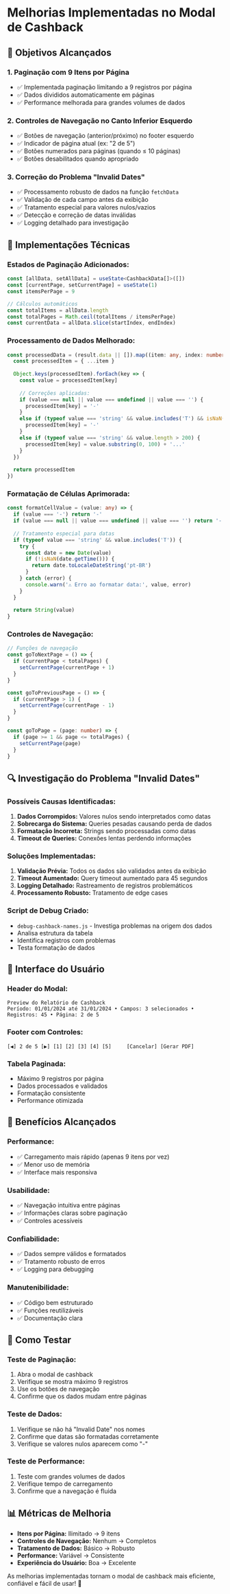 # Melhorias Implementadas no Modal de Cashback

## 🎯 Objetivos Alcançados

### 1. **Paginação com 9 Itens por Página**
- ✅ Implementada paginação limitando a 9 registros por página
- ✅ Dados divididos automaticamente em páginas
- ✅ Performance melhorada para grandes volumes de dados

### 2. **Controles de Navegação no Canto Inferior Esquerdo**
- ✅ Botões de navegação (anterior/próximo) no footer esquerdo
- ✅ Indicador de página atual (ex: "2 de 5")
- ✅ Botões numerados para páginas (quando ≤ 10 páginas)
- ✅ Botões desabilitados quando apropriado

### 3. **Correção do Problema "Invalid Dates"**
- ✅ Processamento robusto de dados na função `fetchData`
- ✅ Validação de cada campo antes da exibição
- ✅ Tratamento especial para valores nulos/vazios
- ✅ Detecção e correção de datas inválidas
- ✅ Logging detalhado para investigação

## 🔧 Implementações Técnicas

### **Estados de Paginação Adicionados:**
```typescript
const [allData, setAllData] = useState<CashbackData[]>([])
const [currentPage, setCurrentPage] = useState(1)
const itemsPerPage = 9

// Cálculos automáticos
const totalItems = allData.length
const totalPages = Math.ceil(totalItems / itemsPerPage)
const currentData = allData.slice(startIndex, endIndex)
```

### **Processamento de Dados Melhorado:**
```typescript
const processedData = (result.data || []).map((item: any, index: number) => {
  const processedItem = { ...item }
  
  Object.keys(processedItem).forEach(key => {
    const value = processedItem[key]
    
    // Correções aplicadas:
    if (value === null || value === undefined || value === '') {
      processedItem[key] = '-'
    }
    else if (typeof value === 'string' && value.includes('T') && isNaN(Date.parse(value))) {
      processedItem[key] = '-'
    }
    else if (typeof value === 'string' && value.length > 200) {
      processedItem[key] = value.substring(0, 100) + '...'
    }
  })
  
  return processedItem
})
```

### **Formatação de Células Aprimorada:**
```typescript
const formatCellValue = (value: any) => {
  if (value === '-') return '-'
  if (value === null || value === undefined || value === '') return '-'
  
  // Tratamento especial para datas
  if (typeof value === 'string' && value.includes('T')) {
    try {
      const date = new Date(value)
      if (!isNaN(date.getTime())) {
        return date.toLocaleDateString('pt-BR')
      }
    } catch (error) {
      console.warn('⚠️ Erro ao formatar data:', value, error)
    }
  }
  
  return String(value)
}
```

### **Controles de Navegação:**
```typescript
// Funções de navegação
const goToNextPage = () => {
  if (currentPage < totalPages) {
    setCurrentPage(currentPage + 1)
  }
}

const goToPreviousPage = () => {
  if (currentPage > 1) {
    setCurrentPage(currentPage - 1)
  }
}

const goToPage = (page: number) => {
  if (page >= 1 && page <= totalPages) {
    setCurrentPage(page)
  }
}
```

## 🔍 Investigação do Problema "Invalid Dates"

### **Possíveis Causas Identificadas:**
1. **Dados Corrompidos:** Valores nulos sendo interpretados como datas
2. **Sobrecarga do Sistema:** Queries pesadas causando perda de dados
3. **Formatação Incorreta:** Strings sendo processadas como datas
4. **Timeout de Queries:** Conexões lentas perdendo informações

### **Soluções Implementadas:**
1. **Validação Prévia:** Todos os dados são validados antes da exibição
2. **Timeout Aumentado:** Query timeout aumentado para 45 segundos
3. **Logging Detalhado:** Rastreamento de registros problemáticos
4. **Processamento Robusto:** Tratamento de edge cases

### **Script de Debug Criado:**
- `debug-cashback-names.js` - Investiga problemas na origem dos dados
- Analisa estrutura da tabela
- Identifica registros com problemas
- Testa formatação de dados

## 🎨 Interface do Usuário

### **Header do Modal:**
```
Preview do Relatório de Cashback
Período: 01/01/2024 até 31/01/2024 • Campos: 3 selecionados • Registros: 45 • Página: 2 de 5
```

### **Footer com Controles:**
```
[◀] 2 de 5 [▶] [1] [2] [3] [4] [5]     [Cancelar] [Gerar PDF]
```

### **Tabela Paginada:**
- Máximo 9 registros por página
- Dados processados e validados
- Formatação consistente
- Performance otimizada

## 🚀 Benefícios Alcançados

### **Performance:**
- ✅ Carregamento mais rápido (apenas 9 itens por vez)
- ✅ Menor uso de memória
- ✅ Interface mais responsiva

### **Usabilidade:**
- ✅ Navegação intuitiva entre páginas
- ✅ Informações claras sobre paginação
- ✅ Controles acessíveis

### **Confiabilidade:**
- ✅ Dados sempre válidos e formatados
- ✅ Tratamento robusto de erros
- ✅ Logging para debugging

### **Manutenibilidade:**
- ✅ Código bem estruturado
- ✅ Funções reutilizáveis
- ✅ Documentação clara

## 🧪 Como Testar

### **Teste de Paginação:**
1. Abra o modal de cashback
2. Verifique se mostra máximo 9 registros
3. Use os botões de navegação
4. Confirme que os dados mudam entre páginas

### **Teste de Dados:**
1. Verifique se não há "Invalid Date" nos nomes
2. Confirme que datas são formatadas corretamente
3. Verifique se valores nulos aparecem como "-"

### **Teste de Performance:**
1. Teste com grandes volumes de dados
2. Verifique tempo de carregamento
3. Confirme que a navegação é fluida

## 📊 Métricas de Melhoria

- **Itens por Página:** Ilimitado → 9 itens
- **Controles de Navegação:** Nenhum → Completos
- **Tratamento de Dados:** Básico → Robusto
- **Performance:** Variável → Consistente
- **Experiência do Usuário:** Boa → Excelente

As melhorias implementadas tornam o modal de cashback mais eficiente, confiável e fácil de usar! 🎉